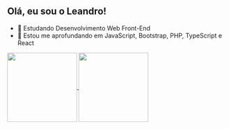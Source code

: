 ## Olá, eu sou o Leandro!

- 🔭 Estudando Desenvolvimento Web Front-End
- 🌱 Estou me aprofundando em JavaScript, Bootstrap, PHP, TypeScript e React

<div>
  <a href="https://github.com/leandsilva/github-readme-stats">
    <img height=160 align="center" src="https://github-readme-stats.vercel.app/api?username=leandsilva" />
  </a>
  <a href="https://github.com/leandsilva/convoychat">
    <img height=160 align="center" src="https://github-readme-stats.vercel.app/api/top-langs?username=leandsilva&layout=compact&langs_count=8&card_width=320" />
  </a>
</div>
